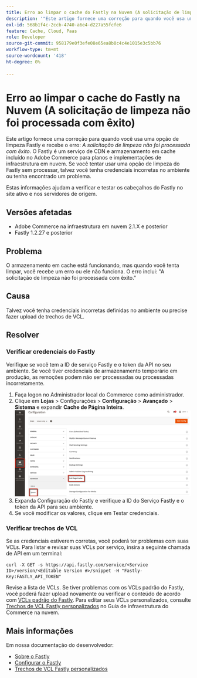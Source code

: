 ```yaml
---
title: Erro ao limpar o cache do Fastly na Nuvem (A solicitação de limpeza não foi processada com êxito)
description: '"Este artigo fornece uma correção para quando você usa uma opção de limpeza do Fastly e recebe o erro: *A solicitação de limpeza não foi processada com êxito*. O Fastly é um serviço de CDN e armazenamento em cache incluído no Adobe Commerce para planos e implementações de infraestrutura em nuvem. Se você tentar usar uma opção de limpeza do Fastly sem processar, talvez você tenha credenciais incorretas no ambiente ou tenha encontrado um problema.'''
exl-id: 568b1f4c-2ccb-4740-a6e4-d227a55fcfe6
feature: Cache, Cloud, Paas
role: Developer
source-git-commit: 958179e0f3efe08e65ea8b0c4c4e1015e3c5bb76
workflow-type: tm+mt
source-wordcount: '418'
ht-degree: 0%

---
```


# Erro ao limpar o cache do Fastly na Nuvem (A solicitação de limpeza não foi processada com êxito)

Este artigo fornece uma correção para quando você usa uma opção de limpeza Fastly e recebe o erro: *A solicitação de limpeza não foi processada com êxito*. O Fastly é um serviço de CDN e armazenamento em cache incluído no Adobe Commerce para planos e implementações de infraestrutura em nuvem. Se você tentar usar uma opção de limpeza do Fastly sem processar, talvez você tenha credenciais incorretas no ambiente ou tenha encontrado um problema.

Estas informações ajudam a verificar e testar os cabeçalhos do Fastly no site ativo e nos servidores de origem.

## Versões afetadas

* Adobe Commerce na infraestrutura em nuvem 2.1.X e posterior
* Fastly 1.2.27 e posterior

## Problema

O armazenamento em cache está funcionando, mas quando você tenta limpar, você recebe um erro ou ele não funciona. O erro inclui: &quot;A solicitação de limpeza não foi processada com êxito.&quot;

## Causa

Talvez você tenha credenciais incorretas definidas no ambiente ou precise fazer upload de trechos de VCL.

## Resolver

### Verificar credenciais do Fastly

Verifique se você tem a ID de serviço Fastly e o token da API no seu ambiente. Se você tiver credenciais de armazenamento temporário em produção, as remoções podem não ser processadas ou processadas incorretamente.

1. Faça logon no Administrador local do Commerce como administrador.
1. Clique em **Lojas** > Configurações > **Configuração** > **Avançado** > **Sistema** e expandir **Cache de Página Inteira**.    ![magento_full_page_cache_2.4.1.png](assets/magento_full_page_cache_2.4.1.png)
1. Expanda Configuração do Fastly e verifique a ID do Serviço Fastly e o token da API para seu ambiente.
1. Se você modificar os valores, clique em Testar credenciais.

### Verificar trechos de VCL

Se as credenciais estiverem corretas, você poderá ter problemas com suas VCLs. Para listar e revisar suas VCLs por serviço, insira a seguinte chamada de API em um terminal:

```
curl -X GET -s https://api.fastly.com/service/<Service ID>/version/<Editable Version #>/snippet -H "Fastly-Key:FASTLY_API_TOKEN"
```

Revise a lista de VCLs. Se tiver problemas com os VCLs padrão do Fastly, você poderá fazer upload novamente ou verificar o conteúdo de acordo com [VCLs padrão do Fastly](https://github.com/fastly/fastly-magento2/tree/master/etc/vcl_snippets). Para editar seus VCLs personalizados, consulte [Trechos de VCL Fastly personalizados](https://experienceleague.adobe.com/docs/commerce-cloud-service/user-guide/cdn/custom-vcl-snippets/fastly-vcl-custom-snippets.html) no Guia de infraestrutura do Commerce na nuvem.

## Mais informações

Em nossa documentação do desenvolvedor:

* [Sobre o Fastly](https://experienceleague.adobe.com/docs/commerce-cloud-service/user-guide/cdn/fastly.html)
* [Configurar o Fastly](https://experienceleague.adobe.com/docs/commerce-cloud-service/user-guide/cdn/setup-fastly/fastly-configuration.html)
* [Trechos de VCL Fastly personalizados](https://experienceleague.adobe.com/docs/commerce-cloud-service/user-guide/cdn/custom-vcl-snippets/fastly-vcl-custom-snippets.html)
